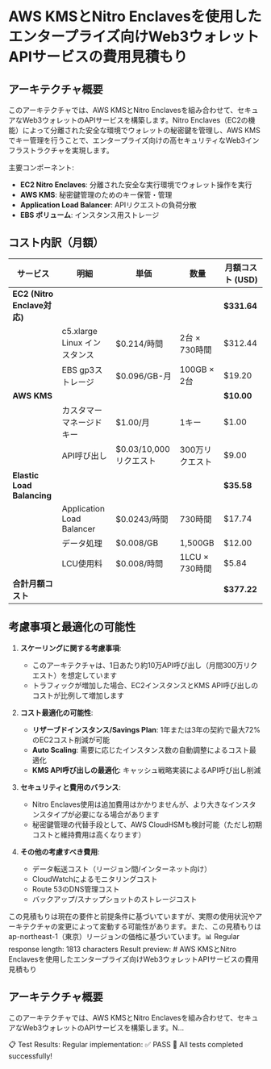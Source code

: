 # AWS KMSとNitro Enclavesを使用したエンタープライズ向けWeb3ウォレットAPIサービスの費用見積もり

## アーキテクチャ概要

このアーキテクチャでは、AWS KMSとNitro Enclavesを組み合わせて、セキュアなWeb3ウォレットのAPIサービスを構築します。Nitro Enclaves（EC2の機能）によって分離された安全な環境でウォレットの秘密鍵を管理し、AWS KMSでキー管理を行うことで、エンタープライズ向けの高セキュリティなWeb3インフラストラクチャを実現します。

主要コンポーネント:
- **EC2 Nitro Enclaves**: 分離された安全な実行環境でウォレット操作を実行
- **AWS KMS**: 秘密鍵管理のためのキー保管・管理
- **Application Load Balancer**: APIリクエストの負荷分散
- **EBS ボリューム**: インスタンス用ストレージ

## コスト内訳（月額）

| サービス | 明細 | 単価 | 数量 | 月額コスト (USD) |
|---------|------|------|------|---------------|
| **EC2 (Nitro Enclave対応)** |  |  |  | **$331.64** |
|  | c5.xlarge Linux インスタンス | $0.214/時間 | 2台 × 730時間 | $312.44 |
|  | EBS gp3ストレージ | $0.096/GB-月 | 100GB × 2台 | $19.20 |
| **AWS KMS** |  |  |  | **$10.00** |
|  | カスタマーマネージドキー | $1.00/月 | 1キー | $1.00 |
|  | API呼び出し | $0.03/10,000リクエスト | 300万リクエスト | $9.00 |
| **Elastic Load Balancing** |  |  |  | **$35.58** |
|  | Application Load Balancer | $0.0243/時間 | 730時間 | $17.74 |
|  | データ処理 | $0.008/GB | 1,500GB | $12.00 |
|  | LCU使用料 | $0.008/時間 | 1LCU × 730時間 | $5.84 |
| **合計月額コスト** |  |  |  | **$377.22** |

## 考慮事項と最適化の可能性

1. **スケーリングに関する考慮事項**:
   - このアーキテクチャは、1日あたり約10万API呼び出し（月間300万リクエスト）を想定しています
   - トラフィックが増加した場合、EC2インスタンスとKMS API呼び出しのコストが比例して増加します

2. **コスト最適化の可能性**:
   - **リザーブドインスタンス/Savings Plan**: 1年または3年の契約で最大72%のEC2コスト削減が可能
   - **Auto Scaling**: 需要に応じたインスタンス数の自動調整によるコスト最適化
   - **KMS API呼び出しの最適化**: キャッシュ戦略実装によるAPI呼び出し削減

3. **セキュリティと費用のバランス**:
   - Nitro Enclaves使用は追加費用はかかりませんが、より大きなインスタンスタイプが必要になる場合があります
   - 秘密鍵管理の代替手段として、AWS CloudHSMも検討可能（ただし初期コストと維持費用は高くなります）

4. **その他の考慮すべき費用**:
   - データ転送コスト（リージョン間/インターネット向け）
   - CloudWatchによるモニタリングコスト
   - Route 53のDNS管理コスト
   - バックアップ/スナップショットのストレージコスト

この見積もりは現在の要件と前提条件に基づいていますが、実際の使用状況やアーキテクチャの変更によって変動する可能性があります。また、この見積もりはap-northeast-1（東京）リージョンの価格に基づいています。📊 Regular response length: 1813 characters
Result preview: # AWS KMSとNitro Enclavesを使用したエンタープライズ向けWeb3ウォレットAPIサービスの費用見積もり

## アーキテクチャ概要

このアーキテクチャでは、AWS KMSとNitro Enclavesを組み合わせて、セキュアなWeb3ウォレットのAPIサービスを構築します。N...

📋 Test Results:
   Regular implementation: ✅ PASS
🎉 All tests completed successfully!